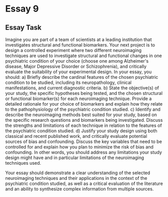 # Essay 9

## Essay Task

Imagine you are part of a team of scientists at a leading institution that investigates structural and functional biomarkers. Your next project is to design a controlled experiment where two different neuroimaging techniques are used to investigate structural and functional changes in one psychiatric condition of your choice (choose one among Alzheimer's disease, Major Depressive Disorder or Schizophrenia), and critically evaluate the suitability of your experimental design. In your essay, you should: a) Briefly describe the cardinal features of the chosen psychiatric condition to be studied, including its neuropathology, clinical manifestations, and current diagnostic criteria. b) State the objective(s) of your study, the specific hypotheses being tested, and the chosen structural or functional biomarker(s) for each neuroimaging technique. Provide a detailed rationale for your choice of biomarkers and explain how they relate to the pathophysiology of the psychiatric condition studied. c) Identify and describe the neuroimaging methods best suited for your study, based on the specific research questions and biomarkers being investigated. Discuss the strengths and limitations of each technique in relation to the features of the psychiatric condition studied. d) Justify your study design using both classical and recent published work, and critically evaluate potential sources of bias and confounding. Discuss the key variables that need to be controlled for and explain how you plan to minimize the risk of bias and confounding. In other words, you should address any limitations your study design might have and in particular limitations of the neuroimaging techniques used.

Your essay should demonstrate a clear understanding of the selected neuroimaging techniques and their applications in the context of the psychiatric condition studied, as well as a critical evaluation of the literature and an ability to synthesize complex information from multiple sources.

